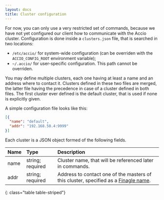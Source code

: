 ```yaml
---
layout: docs
title: Cluster configuration
---
```


For now, you can only use a very restricted set of commands, because we have not yet configured our client how to communicate with the Accio cluster.
Configuration is done inside a `clusters.json` file, that is searched in two locations:

  * `/etc/accio/` for system-wide configuration (can be overriden with the `ACCIO_CONFIG_ROOT` environment variable);
  * `~/.accio/` for user-specific configuration. This path cannot be overriden.

You may define multiple clusters, each one having at least a name and an address where to contact it.
Clusters defined in these two files are merged, the latter file having the precedence in case of a cluster defined in both files.
The first cluster ever defined is the default cluster, that is used if none is explicitly given.

A simple configuration file looks like this:

```json
[{
  "name": "default",
  "addr": "192.168.50.4:9999"
}]
```

Each cluster is a JSON object formed of the following fields.

| Name | Type | Description |
|:-----|:-----|:------------|
| name | string; required | Cluster name, that will be referenced later in commands. |
| addr | string; required | Address to contact one of the masters of this cluster, specified as a [Finagle name](https://twitter.github.io/finagle/guide/Names.html). |
{: class="table table-striped"}
